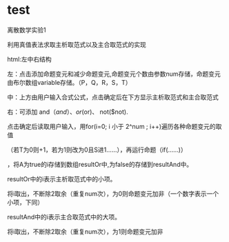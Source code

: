 # test
 离散数学实验1

 利用真值表法求取主析取范式以及主合取范式的实现

html:左中右结构

左：点击添加命题变元和减少命题变元,命题变元个数由参数num存储，命题变元由布尔数组variable存储。（P，Q，R，S，T）

中：上方由用户输入合式公式，点击确定后在下方显示主析取范式和主合取范式

右：可添加 and（$and） 、or($or)、 not($not).



点击确定后读取用户输入，用for(i=0; i 小于 2^num ; i++)遍历各种命题变元的取值

（若T为0则+1，若为1则改为0且S进1……），再运行命题（if(……)）

，将A为true的i存储到数组resultOr中,为false的存储到resultAnd中。

resultOr中的i表示主析取范式中的小项。

将i取出，不断除2取余（重复num次），为0则命题变元加非（一个数字表示一个小项，下同）

resultAnd中的i表示主合取范式中的大项。

将i取出，不断除2取余（重复num次），为1则命题变元加非